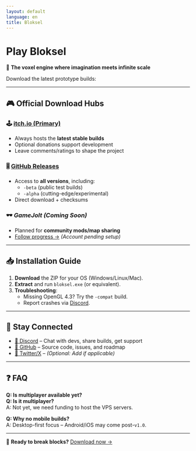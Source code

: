 ```yaml
---
layout: default
language: en
title: Bloksel
---
```


# Play Bloksel

🌌 **The voxel engine where imagination meets infinite scale**  

Download the latest prototype builds:  

---

## 🎮 Official Download Hubs  

### 🕹️ [itch.io (Primary)](https://metromansr.itch.io/bloksel)  
- Always hosts the **latest stable builds**  
- Optional donations support development  
- Leave comments/ratings to shape the project  

### 🎚️ [GitHub Releases](https://github.com/MetroManSR/Bloksel/releases)  
- Access to **all versions**, including:  
  - `-beta` (public test builds)  
  - `-alpha` (cutting-edge/experimental)  
- Direct download + checksums  

### 🕶️ *GameJolt (Coming Soon)*  
- Planned for **community mods/map sharing**  
- [Follow progress →](https://gamejolt.com/@MetroManSR) *(Account pending setup)*  

---

## 📥 Installation Guide  
1. **Download** the ZIP for your OS (Windows/Linux/Mac).  
2. **Extract** and run `bloksel.exe` (or equivalent).  
3. **Troubleshooting**:  
   - Missing OpenGL 4.3? Try the `-compat` build.  
   - Report crashes via [Discord](#-community).  

---

## 🔗 Stay Connected  
- [💬 Discord](https://discord.gg/r7RPWAeCZa) – Chat with devs, share builds, get support  
- [📜 GitHub](https://github.com/MetroManSR/Bloksel) – Source code, issues, and roadmap  
- [📣 Twitter/X](https://twitter.com/) – *(Optional: Add if applicable)*  

---

## ❓ FAQ  
**Q: Is multiplayer available yet?**  
**Q: Is it multiplayer?**  
A: Not yet, we need funding to host the VPS servers.

**Q: Why no mobile builds?**  
A: Desktop-first focus – Android/iOS may come post-`v1.0`.  

---

🚀 **Ready to break blocks?** [Download now →](https://metromansr.itch.io/bloksel)  
